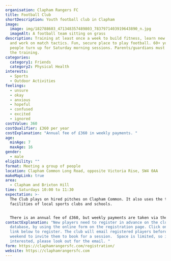```yaml
---
organisation: Clapham Rangers FC
title: Football Club
shortDescription: Youth football club in Clapham
image:
  image: img/182788603_471348357489803_7837971403919643890_n.jpg
  imageAlt: A football team sitting on grass
description: Training at least once a week to build fitness, learn new skills
  and work on match tactics. Fun, secure place to play football. 60+ young
  people turn up for Saturday morning sessions. Parents/guardians must stay for
  the training.
categories:
  category1: Friends
  category2: Physical Health
interests:
  - Sports
  - Outdoor Activities
feelings:
  - unsure
  - okay
  - anxious
  - hopeful
  - confused
  - excited
  - ignored
costValue: 360
costQualifier: £360 per year
costExplanation: "Annual fee of £360 in weekly payments. "
age:
  minAge: 7
  maxAge: 16
gender:
  - male
eligibility: ""
format: Meeting a group of people
location: Clapham Common Long Road, opposite Victoria Rise, SW4 0AA
makeMapLink: true
area:
  - Clapham and Brixton Hill
time: Saturdays 10:00 to 11:30
expectation: >-
  The Club plays on hired pitches on Clapham Common. It also uses the training
  facilities of local sports clubs and schools. 


  There is an annual fee of £360, but weekly payments are taken via the Love Admin website. Parents should activate the direct debit via the Love Admin registration form. Cash payments are no longer permitted. The Club offers bursaries for families who cannot afford the full fee. If you need to apply for a bursary you can email treasurer@claphamrangersfc.com. 
contactExplanation: "New players need to register in advance on the club
  database, by using the online form on the registration page. Click on the form
  link below to register. The club will email registered players before each
  weekend to invite them to book for a session.  Space is limited, so if you are
  interested, please look out for the email. "
form: https://claphamrangersfc.com/registration/
website: https://claphamrangersfc.com
---
```

